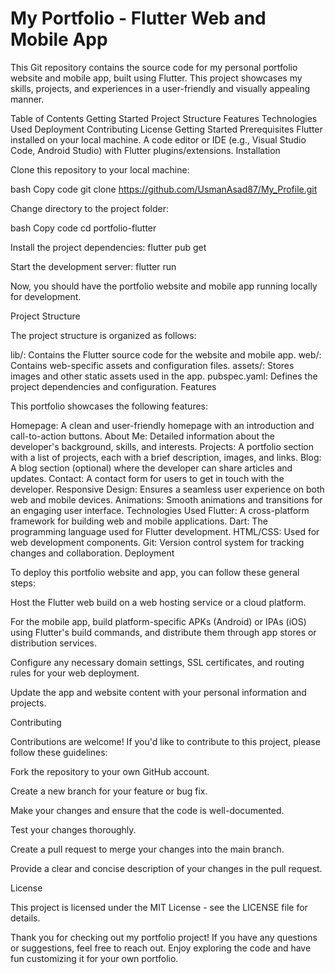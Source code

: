 # My Portfolio - Flutter Web and Mobile App

This Git repository contains the source code for my personal portfolio website and mobile app, built using Flutter. This project showcases my skills, projects, and experiences in a user-friendly and visually appealing manner.

Table of Contents
Getting Started
Project Structure
Features
Technologies Used
Deployment
Contributing
License
Getting Started
Prerequisites
Flutter installed on your local machine.
A code editor or IDE (e.g., Visual Studio Code, Android Studio) with Flutter plugins/extensions.
Installation

Clone this repository to your local machine:

bash
Copy code
git clone https://github.com/UsmanAsad87/My_Profile.git


Change directory to the project folder:

bash
Copy code
cd portfolio-flutter


Install the project dependencies:
flutter pub get


Start the development server:
flutter run


Now, you should have the portfolio website and mobile app running locally for development.

Project Structure

The project structure is organized as follows:

lib/: Contains the Flutter source code for the website and mobile app.
web/: Contains web-specific assets and configuration files.
assets/: Stores images and other static assets used in the app.
pubspec.yaml: Defines the project dependencies and configuration.
Features

This portfolio showcases the following features:

Homepage: A clean and user-friendly homepage with an introduction and call-to-action buttons.
About Me: Detailed information about the developer's background, skills, and interests.
Projects: A portfolio section with a list of projects, each with a brief description, images, and links.
Blog: A blog section (optional) where the developer can share articles and updates.
Contact: A contact form for users to get in touch with the developer.
Responsive Design: Ensures a seamless user experience on both web and mobile devices.
Animations: Smooth animations and transitions for an engaging user interface.
Technologies Used
Flutter: A cross-platform framework for building web and mobile applications.
Dart: The programming language used for Flutter development.
HTML/CSS: Used for web development components.
Git: Version control system for tracking changes and collaboration.
Deployment

To deploy this portfolio website and app, you can follow these general steps:

Host the Flutter web build on a web hosting service or a cloud platform.

For the mobile app, build platform-specific APKs (Android) or IPAs (iOS) using Flutter's build commands, and distribute them through app stores or distribution services.

Configure any necessary domain settings, SSL certificates, and routing rules for your web deployment.

Update the app and website content with your personal information and projects.

Contributing

Contributions are welcome! If you'd like to contribute to this project, please follow these guidelines:

Fork the repository to your own GitHub account.

Create a new branch for your feature or bug fix.

Make your changes and ensure that the code is well-documented.

Test your changes thoroughly.

Create a pull request to merge your changes into the main branch.

Provide a clear and concise description of your changes in the pull request.

License

This project is licensed under the MIT License - see the LICENSE file for details.

Thank you for checking out my portfolio project! If you have any questions or suggestions, feel free to reach out. Enjoy exploring the code and have fun customizing it for your own portfolio.
